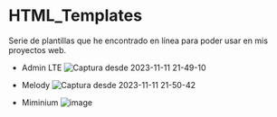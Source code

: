 # HTML_Templates
Serie de plantillas que he encontrado en línea para poder usar en mis proyectos web.

- Admin LTE
![Captura desde 2023-11-11 21-49-10](https://github.com/carlosrl19/HTML_Templates/assets/85375012/26017d00-260d-45a5-a381-438ab3f1e957)

- Melody
![Captura desde 2023-11-11 21-50-42](https://github.com/carlosrl19/HTML_Templates/assets/85375012/e28530a8-8e65-4505-9549-083a092fcfc7)

- Miminium
![image](https://github.com/carlosrl19/HTML_Templates/assets/85375012/ccc79b3a-7fbf-4434-b5be-825399b0abfe)
